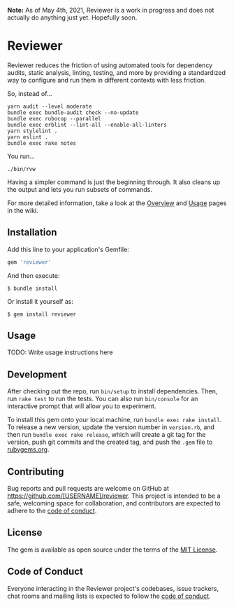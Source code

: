 **Note:** As of May 4th, 2021, Reviewer is a work in progress and does not actually do anything just yet. Hopefully soon.

# Reviewer

Reviewer reduces the friction of using automated tools for dependency audits, static analysis, linting, testing, and more by providing a standardized way to configure and run them in different contexts with less friction.

So, instead of...
```
yarn audit --level moderate
bundle exec bundle-audit check --no-update
bundle exec rubocop --parallel
bundle exec erblint --lint-all --enable-all-linters
yarn stylelint .
yarn eslint .
bundle exec rake notes
```

You run...
```
./bin/rvw
```

Having a simpler command is just the beginning through. It also cleans up the output and lets you run subsets of commands.

For more detailed information, take a look at the [Overview](https://github.com/garrettdimon/reviewer/wiki/Overview) and [Usage](https://github.com/garrettdimon/reviewer/wiki/Usage) pages in the wiki.

## Installation

Add this line to your application's Gemfile:

```ruby
gem 'reviewer'
```

And then execute:

    $ bundle install

Or install it yourself as:

    $ gem install reviewer

## Usage

TODO: Write usage instructions here

## Development

After checking out the repo, run `bin/setup` to install dependencies. Then, run `rake test` to run the tests. You can also run `bin/console` for an interactive prompt that will allow you to experiment.

To install this gem onto your local machine, run `bundle exec rake install`. To release a new version, update the version number in `version.rb`, and then run `bundle exec rake release`, which will create a git tag for the version, push git commits and the created tag, and push the `.gem` file to [rubygems.org](https://rubygems.org).

## Contributing

Bug reports and pull requests are welcome on GitHub at https://github.com/[USERNAME]/reviewer. This project is intended to be a safe, welcoming space for collaboration, and contributors are expected to adhere to the [code of conduct](https://github.com/[USERNAME]/reviewer/blob/master/CODE_OF_CONDUCT.md).

## License

The gem is available as open source under the terms of the [MIT License](https://opensource.org/licenses/MIT).

## Code of Conduct

Everyone interacting in the Reviewer project's codebases, issue trackers, chat rooms and mailing lists is expected to follow the [code of conduct](https://github.com/[USERNAME]/reviewer/blob/master/CODE_OF_CONDUCT.md).
